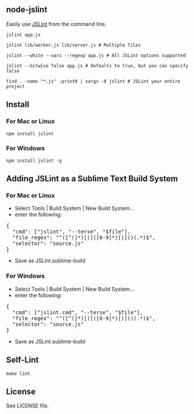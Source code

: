 ## node-jslint

Easily use [JSLint][] from the command line.

    jslint app.js
    
    jslint lib/worker.js lib/server.js # Multiple files
    
    jslint --white --vars --regexp app.js # All JSLint options supported
    
    jslint --bitwise false app.js # Defaults to true, but you can specify false
    
    find . -name "*.js" -print0 | xargs -0 jslint # JSLint your entire project

## Install

### For Mac or Linux

    npm install jslint

### For Windows

    npm install jslint -g

## Adding JSLint as a Sublime Text Build System

### For Mac or Linux

* Select Tools | Build System | New Build System...
* enter the following:

<pre>
{
  "cmd": ["jslint", "--terse", "$file"],
  "file_regex": "^([^(]*)[(]([0-9]*)[)]()(.*)$",
  "selector": "source.js"	
}
</pre>

* Save as JSLint.sublime-build

###    For Windows

* Select Tools | Build System | New Build System...
* enter the following:

<pre>
{
  "cmd": ["jslint.cmd", "--terse", "$file"],
  "file_regex": "^([^(]*)[(]([0-9]*)[)]()(.*)$",
  "selector": "source.js"
}
</pre>

* Save as JSLint.sublime-build

## Self-Lint

    make lint

## License

See LICENSE file.

[JSLint]: http://jslint.com/
